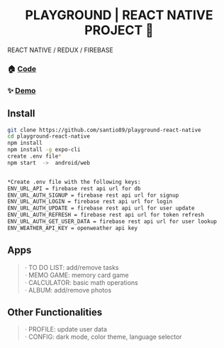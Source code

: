 <h1 align="center">PLAYGROUND | REACT NATIVE PROJECT 👋</h1>
<p>REACT NATIVE / REDUX / FIREBASE</p>

### 🏠 [Code](https://github.com/santio89/playground-react-native)
### ✨ [Demo](https://pg-rn.netlify.app/)

## Install

```sh
git clone https://github.com/santio89/playground-react-native
cd playground-react-native
npm install
npm install -g expo-cli 
create .env file*
npm start  ->  android/web


*Create .env file with the following keys:
ENV_URL_API = firebase rest api url for db
ENV_URL_AUTH_SIGNUP = firebase rest api url for signup
ENV_URL_AUTH_LOGIN = firebase rest api url for login
ENV_URL_AUTH_UPDATE = firebase rest api url for user update
ENV_URL_AUTH_REFRESH = firebase rest api url for token refresh
ENV_URL_AUTH_GET_USER_DATA = firebase rest api url for user lookup
ENV_WEATHER_API_KEY = openweather api key

```

## Apps
>· TO DO LIST: add/remove tasks
><br/>· MEMO GAME: memory card game
><br/>· CALCULATOR: basic math operations
><br/>· ALBUM: add/remove photos

## Other Functionalities
>· PROFILE: update user data
><br/>· CONFIG: dark mode, color theme, language selector


